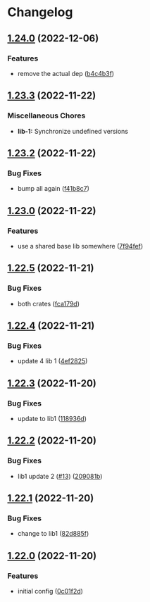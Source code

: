 # Changelog



## [1.24.0](https://github.com/janella/gh-actions-test/compare/lib-1-v1.23.3...lib-1-v1.24.0) (2022-12-06)


### Features

* remove the actual dep ([b4c4b3f](https://github.com/janella/gh-actions-test/commit/b4c4b3fa7d20e0003ea365b02b29b23b69e2ec55))

## [1.23.3](https://github.com/janella/gh-actions-test/compare/lib-1-v1.23.2...lib-1-v1.23.3) (2022-11-22)


### Miscellaneous Chores

* **lib-1:** Synchronize undefined versions

## [1.23.2](https://github.com/janella/gh-actions-test/compare/lib-1-v1.23.1...lib-1-v1.23.2) (2022-11-22)


### Bug Fixes

* bump all again ([f41b8c7](https://github.com/janella/gh-actions-test/commit/f41b8c76ddf702bb96bc2ece137ba6b994e57756))

## [1.23.0](https://github.com/janella/gh-actions-test/compare/lib-1-v1.22.5...lib-1-v1.23.0) (2022-11-22)


### Features

* use a shared base lib somewhere ([7f94fef](https://github.com/janella/gh-actions-test/commit/7f94fef042cb30000373cd313a68ea7acbff0eb6))

## [1.22.5](https://github.com/janella/gh-actions-test/compare/lib-1-v1.22.4...lib-1-v1.22.5) (2022-11-21)


### Bug Fixes

* both crates ([fca179d](https://github.com/janella/gh-actions-test/commit/fca179d98b0fff8296d3f171ee75a2845dfa01e1))

## [1.22.4](https://github.com/janella/gh-actions-test/compare/lib-1-v1.22.3...lib-1-v1.22.4) (2022-11-21)


### Bug Fixes

* update 4 lib 1 ([4ef2825](https://github.com/janella/gh-actions-test/commit/4ef28251c22a976439b7b33198dec9146e34ccbc))

## [1.22.3](https://github.com/janella/gh-actions-test/compare/lib-1-v1.22.2...lib-1-v1.22.3) (2022-11-20)


### Bug Fixes

* update to lib1 ([118936d](https://github.com/janella/gh-actions-test/commit/118936d125cb3890ce421a978fb979756b426fc3))

## [1.22.2](https://github.com/janella/gh-actions-test/compare/lib-1-v1.22.1...lib-1-v1.22.2) (2022-11-20)


### Bug Fixes

* lib1 update 2 ([#13](https://github.com/janella/gh-actions-test/issues/13)) ([209081b](https://github.com/janella/gh-actions-test/commit/209081bd26a31a69da74c4e6f87b426910ac7828))

## [1.22.1](https://github.com/janella/gh-actions-test/compare/lib-1-v1.22.0...lib-1-v1.22.1) (2022-11-20)


### Bug Fixes

* change to lib1 ([82d885f](https://github.com/janella/gh-actions-test/commit/82d885f303fdbe15571a1e517f17fec8c603952c))

## [1.22.0](https://github.com/janella/gh-actions-test/compare/lib-1-v1.21.0...lib-1-v1.22.0) (2022-11-20)


### Features

* initial config ([0c01f2d](https://github.com/janella/gh-actions-test/commit/0c01f2d9f85c11edd3d882aca3a5fb827aa7bcf5))
